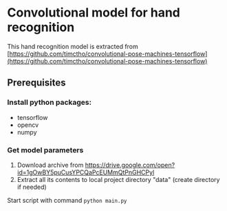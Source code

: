 # Convolutional model for hand recognition

This hand recognition model is extracted from [https://github.com/timctho/convolutional-pose-machines-tensorflow](https://github.com/timctho/convolutional-pose-machines-tensorflow)

## Prerequisites
### Install python packages:
 - tensorflow
 - opencv
 - numpy
### Get model parameters
 1. Download archive from https://drive.google.com/open?id=1gOwBY5puCusYPCQaPcEUMmQtPnGHCPyl
 2. Extract all its contents to local project directory "data" (create directory if needed)

Start script with command `python main.py`

